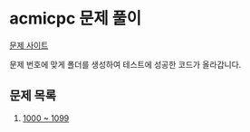 # acmicpc 문제 풀이

[문제 사이트](https://www.acmicpc.net/)

문제 번호에 맞게 폴더를 생성하여 테스트에 성공한 코드가 올라갑니다.

## 문제 목록

1. [1000 ~ 1099](/acmicpc/ProblemSet/ProblemSet001.md)
